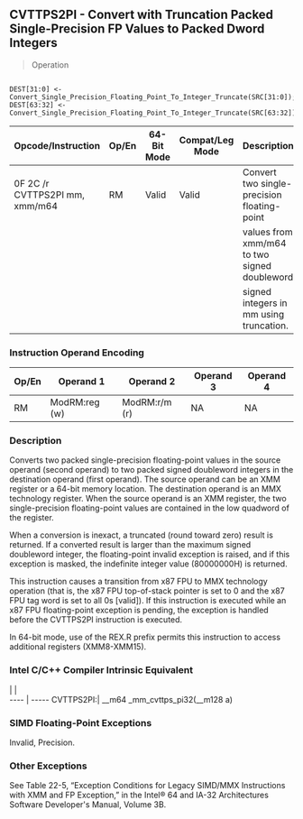 ## CVTTPS2PI - Convert with Truncation Packed Single-Precision FP Values to Packed Dword Integers

> Operation
``` slim

DEST[31:0] <- Convert_Single_Precision_Floating_Point_To_Integer_Truncate(SRC[31:0]);
DEST[63:32] <- Convert_Single_Precision_Floating_Point_To_Integer_Truncate(SRC[63:32]);

```

 Opcode/Instruction            | Op/En| 64-Bit Mode| Compat/Leg Mode| Description                                 
 ---  | --- | --- | --- | ---
 0F 2C /r CVTTPS2PI mm, xmm/m64| RM   | Valid      | Valid          | Convert two single-precision floating-point 
                               |      |            |                | values from xmm/m64 to two signed doubleword
                               |      |            |                | signed integers in mm using truncation.     

### Instruction Operand Encoding
 Op/En| Operand 1    | Operand 2    | Operand 3| Operand 4
 ---  | --- | --- | --- | ---
 RM   | ModRM:reg (w)| ModRM:r/m (r)| NA       | NA       

### Description
Converts two packed single-precision floating-point values in the source operand
(second operand) to two packed signed doubleword integers in the destination
operand (first operand). The source operand can be an XMM register or a 64-bit
memory location. The destination operand is an MMX technology register. When
the source operand is an XMM register, the two single-precision floating-point
values are contained in the low quadword of the register.

When a conversion is inexact, a truncated (round toward zero) result is returned.
If a converted result is larger than the maximum signed doubleword integer,
the floating-point invalid exception is raised, and if this exception is masked,
the indefinite integer value (80000000H) is returned.

This instruction causes a transition from x87 FPU to MMX technology operation
(that is, the x87 FPU top-of-stack pointer is set to 0 and the x87 FPU tag word
is set to all 0s [valid]). If this instruction is executed while an x87 FPU
floating-point exception is pending, the exception is handled before the CVTTPS2PI
instruction is executed.

In 64-bit mode, use of the REX.R prefix permits this instruction to access additional
registers (XMM8-XMM15).



### Intel C/C++ Compiler Intrinsic Equivalent
   | |  
---- | -----
 CVTTPS2PI:| __m64 _mm_cvttps_pi32(__m128 a)

### SIMD Floating-Point Exceptions
Invalid, Precision.


### Other Exceptions
See Table 22-5, “Exception Conditions for Legacy SIMD/MMX Instructions with
XMM and FP Exception,” in the Intel® 64 and IA-32 Architectures Software Developer's
Manual, Volume 3B.
